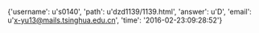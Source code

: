 {'username': u's0140', 'path': u'dzd1139/1139.html', 'answer': u'D', 'email': u'x-yu13@mails.tsinghua.edu.cn', 'time': '2016-02-23:09:28:52'}
